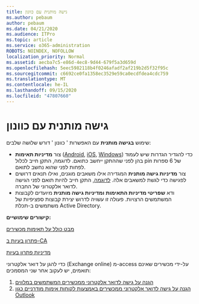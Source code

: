 ```yaml
---
title: גישה מותנית עם כוונון
ms.author: pebaum
author: pebaum
ms.date: 04/21/2020
ms.audience: ITPro
ms.topic: article
ms.service: o365-administration
ROBOTS: NOINDEX, NOFOLLOW
localization_priority: Normal
ms.assetid: aecba7c5-e86d-4ec8-9d44-679f5a3d659d
ms.openlocfilehash: 5eec5982118b4f0246afadf2af219b2d5f32f95c
ms.sourcegitcommit: c6692ce0fa1358ec3529e59ca0ecdfdea4cdc759
ms.translationtype: MT
ms.contentlocale: he-IL
ms.lasthandoff: 09/15/2020
ms.locfileid: "47807660"
---
```

# <a name="conditional-access-with-intune"></a>גישה מותנית עם כוונון

שימוש  **בגישה מותנית**  עם האפשרות ' כוונון ' דורש שלושה שלבים:

- צור  **מדיניות תאימות**  ([Android](https://docs.microsoft.com/intune/compliance-policy-create-android),  [iOS](https://docs.microsoft.com/intune/compliance-policy-create-ios),  [Windows](https://docs.microsoft.com//intune/compliance-policy-create-windows)) כדי להגדיר הגדרות שיש לעמוד בהן לפני שההתקן ייחשב כתואם. לדוגמה, התקן חייב לכלול pin של 6 ספרות לפחות לפני שהוא נחשב לתואם.
- צור **מדיניות גישה מותנית**  המגדירה אילו משאבים מוגנים, ואילו תנאים דרושים לפגישה כדי לגשת למשאבים אלה.  [לדוגמה,](https://docs.microsoft.com/intune/tutorial-protect-email-on-unmanaged-devices#create-conditional-access-policies)  התקן חייב להיות תואם לפני הגישה לדואר אלקטרוני של החברה.
- ודא **שפריטי מדיניות התאימות**  **ומדיניות גישה מותנית**  מיועדים לקבוצות המשתמשים הרצויות. פעולה זו עשויה לדרוש יצירת קבוצות ספציפיות של משתמשים ב-תכלת Active Directory.

**קישורים שימושיים:**

[מבט כולל על תאימות מכשירים](https://docs.microsoft.com/intune/device-compliance-get-started)

[פתרון בעיות ב-CA](https://docs.microsoft.com/intune/troubleshoot-conditional-access)

[מדיניות פתרון בעיות](https://docs.microsoft.com/intune/troubleshoot-policies-in-microsoft-intune)

כדי להגן על דואר אלקטרוני (Exchange online) מ-access על-ידי מכשירים שאינם תואמים, יש לעקוב אחר שני המסמכים:

1. [הגנה על גישה לדואר אלקטרוני ממכשירים המשתמשים במלווים](https://docs.microsoft.com/intune/tutorial-protect-email-on-unmanaged-devices)
2. [הגנה על גישה לדואר אלקטרוני ממכשירים באמצעות לקוחות אימות מודרניים כגון Outlook](https://docs.microsoft.com/intune/tutorial-protect-email-on-enrolled-devices)